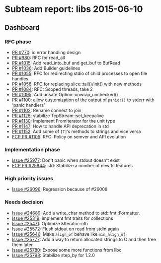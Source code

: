 # Subteam report: libs 2015-06-10

## Dashboard

### RFC phase

- [PR #770](https://github.com/rust-lang/rfcs/pull/770):
  io error handling design
- [PR #980](https://github.com/rust-lang/rfcs/pull/980):
  RFC for read_all
- [PR #1015](https://github.com/rust-lang/rfcs/pull/1015):
  Add read_into_buf and get_buf to BufRead
- [PR #1036](https://github.com/rust-lang/rfcs/pull/1036):
  Add Builder guidelines
- [PR #1055](https://github.com/rust-lang/rfcs/pull/1055):
  RFC for redirecting stdio of child processes to open file handles
- [PR #1058](https://github.com/rust-lang/rfcs/pull/1058):
  RFC for replacing slice::tail()/init() with new methods
- [PR #1084](https://github.com/rust-lang/rfcs/pull/1084):
  RFC: Scoped threads, take 2
- [PR #1095](https://github.com/rust-lang/rfcs/pull/1095):
  Add unsafe Option::unwrap_unchecked()
- [PR #1100](https://github.com/rust-lang/rfcs/pull/1100):
  allow customization of the output of `panic!()` to stderr with 'panic handlers'
- [PR #1102](https://github.com/rust-lang/rfcs/pull/1102):
  Rename connect to join
- [PR #1126](https://github.com/rust-lang/rfcs/pull/1126):
  stabilize TcpStream::set_keepalive
- [PR #1130](https://github.com/rust-lang/rfcs/pull/1130):
  Implement FromIterator for the unit type
- [PR #1147](https://github.com/rust-lang/rfcs/pull/1147):
  How to handle API deprecation in std
- [PR #1152](https://github.com/rust-lang/rfcs/pull/1152):
  Add some of `[T]`’s methods to strings and vice versa
- [FCP PR #1105](https://github.com/rust-lang/rfcs/pull/1105):
  RFC: Policy on semver and API evolution

### Implementation phase

- [Issue #25977](https://github.com/rust-lang/rust/issues/25977):
  Don't panic when stdout doesn't exist
- [FCP PR  #25844](https://github.com/rust-lang/rust/pull/25844):
  std: Stabilize a number of new fs features

### High priority issues

- [Issue #26096](https://github.com/rust-lang/rust/issues/26096):
  Regression because of #26008

### Needs decision

- [Issue #24689](https://github.com/rust-lang/rust/pull/24689):
  Add a write_char method to std::fmt::Formatter.
- [Issue #25319](https://github.com/rust-lang/rust/pull/25319):
  implement fmt traits for collections
- [Issue #25471](https://github.com/rust-lang/rust/pull/25471):
  Optimize &Iterator::nth
- [Issue #25572](https://github.com/rust-lang/rust/pull/25572):
  Flush stdout on read from stdin again
- [Issue #25646](https://github.com/rust-lang/rust/pull/25646):
  Make `align_of` behave like `min_align_of`.
- [Issue #25777](https://github.com/rust-lang/rust/pull/25777):
  Add a way to return allocated strings to C and then free them later
- [Issue #25780](https://github.com/rust-lang/rust/pull/25780):
  Expose some more functions from libc
- [Issue #25798](https://github.com/rust-lang/rust/pull/25798):
  Stabilize step_by for 1.2.0
